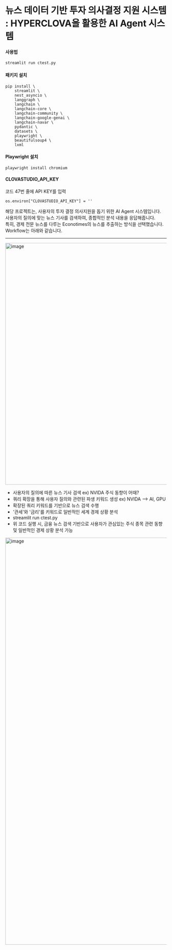 # 뉴스 데이터 기반 투자 의사결정 지원 시스템 : HYPERCLOVA을 활용한 AI Agent 시스템

#### 사용법
```
streamlit run ctest.py
```

#### 패키지 설치
```
pip install \
    streamlit \
    nest_asyncio \
    langgraph \
    langchain \
    langchain-core \
    langchain-community \
    langchain-google-genai \
    langchain-navar \
    pydantic \
    datasets \
    playwright \
    beautifulsoup4 \
    lxml
```

#### Playwright 설치
```
playwright install chromium
```

#### CLOVASTUDIO_API_KEY
코드 47번 줄에 API KEY를 입력
```
os.environ["CLOVASTUDIO_API_KEY"] = ''
```

해당 프로젝트는, 사용자의 투자 결정 의사지원을 돕기 위한 AI Agent 시스템입니다.  
사용자의 질의에 맞는 뉴스 기사를 검색하여, 종합적인 분석 내용을 응답해줍니다.  
특히, 경제 전문 뉴스를 다루는 Econotimes의 뉴스를 추출하는 방식을 선택했습니다.  
Workflow는 아래와 같습니다.  

----------------------------------------
  



<img width="1827" height="752" alt="image" src="https://github.com/user-attachments/assets/a35942ff-f549-4555-acbe-b9768d544a5e" />


- 사용자의 질의에 따른 뉴스 기사 검색  ex) NVIDA 주식 동향이 어때?
- 쿼리 확장을 통해 사용자 질의와 관련된 파생 키워드 생성 ex) NVIDA --> AI, GPU
- 확장된 쿼리 키워드를 기반으로 뉴스 검색 수행
- '관세'와 '금리'를 키워드로 일반적인 세계 경제 상황 분석
- streamlit run ctest.py
- 위 코드 실행 시, 금융 뉴스 검색 기반으로 사용자가 관심있는 주식 종목 관련 동향 및 일반적인 경제 상황 분석 가능

<img width="2458" height="1266" alt="image" src="https://github.com/user-attachments/assets/49fb31f8-cd58-4ef6-bce0-4c7ba9596027" />
